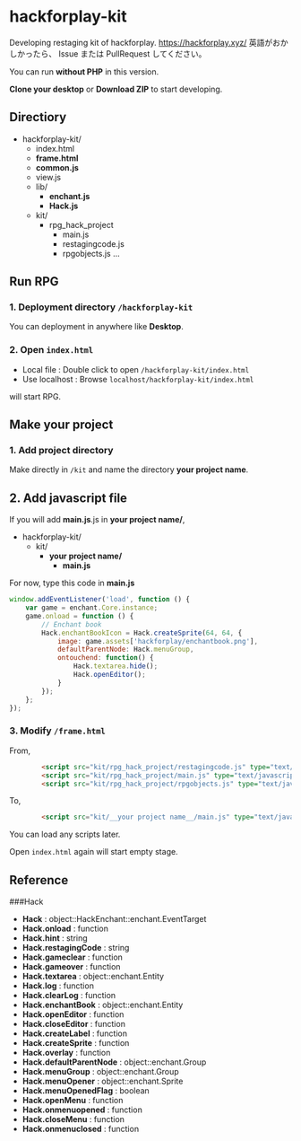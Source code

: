 # hackforplay-kit
Developing restaging kit of hackforplay.
https://hackforplay.xyz/
英語がおかしかったら、 Issue または PullRequest してください。

You can run __without PHP__ in this version.

__Clone your desktop__ or __Download ZIP__ to start developing.

## Directiory

* hackforplay-kit/
  * index.html
  * __frame.html__
  * __common.js__
  * view.js
  * lib/
    * __enchant.js__
    * __Hack.js__
  * kit/
    * rpg_hack_project
      * main.js
      * restagingcode.js
      * rpgobjects.js
...

## Run RPG

### 1. Deployment directory `/hackforplay-kit`

You can deployment in anywhere like __Desktop__.

### 2. Open `index.html`

* Local file : Double click to open `/hackforplay-kit/index.html`
* Use localhost : Browse `localhost/hackforplay-kit/index.html`

will start RPG.


## Make your project


### 1. Add project directory

Make directly in `/kit` and name the directory __your project name__.

## 2. Add javascript file

If you will add __main.js__.js in __your project name/__,

* hackforplay-kit/
  * kit/
    * __your project name/__
      * __main.js__

For now, type this code in __main.js__

```javascript
window.addEventListener('load', function () {
	var game = enchant.Core.instance;
	game.onload = function () {
		// Enchant book
		Hack.enchantBookIcon = Hack.createSprite(64, 64, {
			image: game.assets['hackforplay/enchantbook.png'],
			defaultParentNode: Hack.menuGroup,
			ontouchend: function() {
				Hack.textarea.hide();
				Hack.openEditor();
			}
		});
	};
});
```


### 3. Modify `/frame.html`

From,
```html 
		<script src="kit/rpg_hack_project/restagingcode.js" type="text/javascript" charset="utf-8"></script>
		<script src="kit/rpg_hack_project/main.js" type="text/javascript" charset="utf-8"></script>
		<script src="kit/rpg_hack_project/rpgobjects.js" type="text/javascript" charset="utf-8"></script>
```

To,
```html 
		<script src="kit/__your project name__/main.js" type="text/javascript" charset="utf-8"></script>
```

You can load any scripts later.

Open `index.html` again
will start empty stage.


## Reference


###Hack
* __Hack__ : object::HackEnchant::enchant.EventTarget
* __Hack.onload__ : function
* __Hack.hint__ : string
* __Hack.restagingCode__ : string
* __Hack.gameclear__ : function
* __Hack.gameover__ : function
* __Hack.textarea__ : object::enchant.Entity
* __Hack.log__ : function
* __Hack.clearLog__ : function
* __Hack.enchantBook__ : object::enchant.Entity
* __Hack.openEditor__ : function
* __Hack.closeEditor__ : function
* __Hack.createLabel__ : function
* __Hack.createSprite__ : function
* __Hack.overlay__ : function
* __Hack.defaultParentNode__ : object::enchant.Group
* __Hack.menuGroup__ : object::enchant.Group
* __Hack.menuOpener__ : object::enchant.Sprite
* __Hack.menuOpenedFlag__ : boolean
* __Hack.openMenu__ : function
* __Hack.onmenuopened__ : function
* __Hack.closeMenu__ : function
* __Hack.onmenuclosed__ : function

